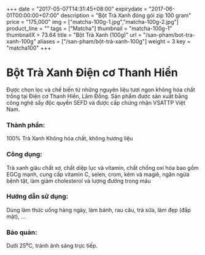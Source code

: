 +++
date = "2017-05-07T14:31:45+08:00"
expirydate = "2017-06-01T00:00:00+07:00"
description = "Bột Trà Xanh đóng gói zip 100 gram"
price = "175,000"
img = ["matcha-100g-1.jpg","matcha-100g-2.jpg"]
product_line = ""
tags = ["Matcha"]
thumbnail = "matcha-100g-1"
thumbnailX = 73.64
title = "Bột Trà Xanh (100g)"
url = "/san-pham/bot-tra-xanh-100g"
aliases = ["/san-pham/bột-trà-xanh-100g"]
weight = 3
key = "matcha100"
+++

# Bột Trà Xanh Điện cơ Thanh Hiền 
                          
Được chọn lọc và chế biến từ những nguyên liệu 
tươi ngon không hóa chất trồng tại Điện cơ Thanh Hiền, Lâm Đồng. Sản phẩm được 
sản xuất bằng công nghệ sấy độc quyền SEFD và được cấp chứng nhận 
VSATTP Việt Nam.

### Thành phần: 
100% Trà Xanh
Không hóa chất, không hương liệu

### Công dụng: 
Trà xanh giàu chất xơ, chất diệp lục 
và vitamin, chất chống oxi hóa bao 
gồm EGCg mạnh, cung cấp vitamin 
C, selen, crom, kẽm và magiê, ngăn 
ngừa bệnh tật, làm giảm cholesterol 
và lượng đường trong máu

### Hướng dẫn sử dụng:  
Dùng làm thức uống hàng ngày, 
làm bánh, rau câu, trà sữa, làm đẹp 
(đắp mặt), …

### Bảo quản: 
Dưới 25⁰C, tránh ánh sáng trực tiếp.

